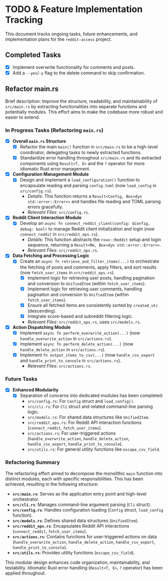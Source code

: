 # TODO & Feature Implementation Tracking

This document tracks ongoing tasks, future enhancements, and implementation plans for the `reddit-access` project.

## Completed Tasks

- [x] Implement overwrite functionality for comments and posts.
- [x] Add a `--yes`/`-y` flag to the delete command to skip confirmation.

## Refactor main.rs

Brief description: Improve the structure, readability, and maintainability of `src/main.rs` by extracting functionalities into separate functions and potentially modules. This effort aims to make the codebase more robust and easier to extend.

### In Progress Tasks (Refactoring `main.rs`)

- [x] **Overall `main.rs` Structure**
    - [x] Refactor the main `main()` function in `src/main.rs` to be a high-level coordinator, delegating tasks to newly extracted functions.
    - [x] Standardize error handling throughout `src/main.rs` and its extracted components using `Result<T, E>` and the `?` operator for more idiomatic Rust error management.

- [x] **Configuration Management Module**
    - [x] Design and implement a `load_configuration()` function to encapsulate reading and parsing `config.toml` (now `load_config` in `src/config.rs`).
        - *Details*: This function returns a `Result<Config, Box<dyn std::error::Error>>` and handles file reading and TOML parsing errors gracefully.
        - *Relevant Files*: `src/config.rs`.

- [x] **Reddit Client Interaction Module**
    - [x] Develop an `async fn connect_reddit_client(config: &Config, debug: bool)` to manage Reddit client initialization and login (now `connect_reddit` in `src/reddit_ops.rs`).
        - *Details*: This function abstracts the `roux::Reddit` setup and login sequence, returning a `Result<Me, Box<dyn std::error::Error>>`.
        - *Relevant Files*: `src/reddit_ops.rs`.

- [x] **Data Fetching and Processing Logic**
    - [x] Create an `async fn retrieve_and_filter_items(...)` to orchestrate the fetching of posts and comments, apply filters, and sort results (now `fetch_user_items` in `src/reddit_ops.rs`).
        - [x] Implement logic for retrieving user posts, handling pagination and conversion to `UnifiedItem` (within `fetch_user_items`).
        - [x] Implement logic for retrieving user comments, handling pagination and conversion to `UnifiedItem` (within `fetch_user_items`).
        - [x] Ensure all fetched items are consistently sorted by `created_utc` (descending).
        - [x] Integrate score-based and subreddit filtering logic.
        - *Relevant Files*: `src/reddit_ops.rs`, uses `src/models.rs`.

- [x] **Action Dispatching Module**
    - [x] Implement `async fn perform_overwrite_action(...)` (now `handle_overwrite_action` in `src/actions.rs`).
    - [x] Implement `async fn perform_delete_action(...)` (now `handle_delete_action` in `src/actions.rs`).
    - [x] Implement `fn output_items_to_csv(...)` (now `handle_csv_export` and `handle_print_to_console` in `src/actions.rs`).
        - *Relevant Files*: `src/actions.rs`.

### Future Tasks

- [x] **Enhanced Modularity**
    - [x] Separation of concerns into dedicated modules has been completed:
        - `src/config.rs`: For `Config` struct and `load_config()`.
        - `src/cli.rs`: For `Cli` struct and related command-line parsing logic.
        - `src/models.rs`: For shared data structures like `UnifiedItem`.
        - `src/reddit_ops.rs`: For Reddit API interaction functions (`connect_reddit`, `fetch_user_items`).
        - `src/actions.rs`: For user-triggered actions (`handle_overwrite_action`, `handle_delete_action`, `handle_csv_export`, `handle_print_to_console`).
        - `src/utils.rs`: For general utility functions like `escape_csv_field`.

### Refactoring Summary

The refactoring effort aimed to decompose the monolithic `main` function into distinct modules, each with specific responsibilities. This has been achieved, resulting in the following structure:

- **`src/main.rs`**: Serves as the application entry point and high-level orchestrator.
- **`src/cli.rs`**: Manages command-line argument parsing (`Cli` struct).
- **`src/config.rs`**: Handles configuration loading (`Config` struct, `load_config` function).
- **`src/models.rs`**: Defines shared data structures (`UnifiedItem`).
- **`src/reddit_ops.rs`**: Encapsulates Reddit API interactions (`connect_reddit`, `fetch_user_items`).
- **`src/actions.rs`**: Contains functions for user-triggered actions on data (`handle_overwrite_action`, `handle_delete_action`, `handle_csv_export`, `handle_print_to_console`).
- **`src/utils.rs`**: Provides utility functions (`escape_csv_field`).

This modular design enhances code organization, maintainability, and testability. Idiomatic Rust error handling (`Result<T, E>`, `?` operator) has been applied throughout.
